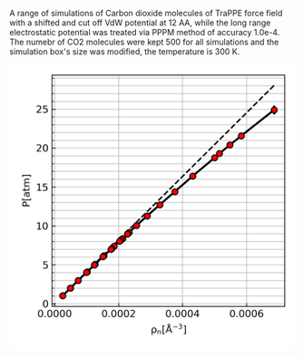 A range of simulations of Carbon dioxide molecules of TraPPE force field with a shifted and cut off VdW potential at 12 AA, while the long range electrostatic potential was treated via PPPM method of accuracy 1.0e-4.
The numebr of CO2 molecules were kept 500 for all simulations and the simulation box's size was modified, the temperature is 300 K.

![pahse_diagram](/CO2/TraPPE/cutoff_12AA/nvt_series/analysis/P-rho.png)
